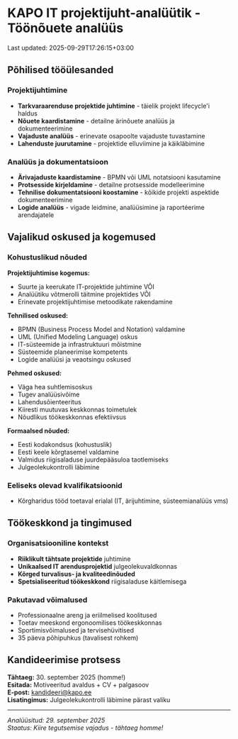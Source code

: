 # KAPO IT projektijuht-analüütik - Töönõuete analüüs

Last updated: 2025-09-29T17:26:15+03:00

## Põhilised tööülesanded

### Projektijuhtimine

- **Tarkvaraarenduse projektide juhtimine** - täielik projekt lifecycle'i haldus
- **Nõuete kaardistamine** - detailne ärinõuete analüüs ja dokumenteerimine
- **Vajaduste analüüs** - erinevate osapoolte vajaduste tuvastamine
- **Lahenduste juurutamine** - projektide elluviimine ja käikläbimine

### Analüüs ja dokumentatsioon

- **Ärivajaduste kaardistamine** - BPMN või UML notatsiooni kasutamine
- **Protsesside kirjeldamine** - detailne protsesside modelleerimine
- **Tehnilise dokumentatsiooni koostamine** - kõikide projekti aspektide dokumenteerimine
- **Logide analüüs** - vigade leidmine, analüüsimine ja raportéerime arendajatele

## Vajalikud oskused ja kogemused

### Kohustuslikud nõuded

**Projektijuhtimise kogemus:**

- Suurte ja keerukate IT-projektide juhtimine VÕI
- Analüütiku võtmerolli täitmine projektides VÕI
- Erinevate projektijuhtimise metoodikate rakendamine

**Tehnilised oskused:**

- BPMN (Business Process Model and Notation) valdamine
- UML (Unified Modeling Language) oskus
- IT-süsteemide ja infrastruktuuri mõistmine
- Süsteemide planeerimise kompetents
- Logide analüüsi ja veaotsingu oskused

**Pehmed oskused:**

- Väga hea suhtlemisoskus
- Tugev analüüsivõime
- Lahendusõienteeritus
- Kiiresti muutuvas keskkonnas toimetulek
- Nõudlikus töökeskkonnas efektiivsus

**Formaalsed nõuded:**

- Eesti kodakondsus (kohustuslik)
- Eesti keele kõrgtasemel valdamine
- Valmidus riigisaladuse juurdepääsuloa taotlemiseks
- Julgeolekukontrolli läbimine

### Eeliseks olevad kvalifikatsioonid

- Kõrgharidus tööd toetaval erialal (IT, ärijuhtimine, süsteemianalüüs vms)

## Töökeskkond ja tingimused

### Organisatsiooniline kontekst

- **Riiklikult tähtsate projektide** juhtimine
- **Unikaalsed IT arendusprojektid** julgeolekuvaldkonnas
- **Kõrged turvalisus- ja kvaliteedinõuded**
- **Spetsialiseeritud töökeskkond** riigisaladuse käitlemisega

### Pakutavad võimalused

- Professionaalne areng ja eriilmelised koolitused
- Toetav meeskond ergonoomilises töökeskkonnas
- Sportimisvõimalused ja tervisehüvitised
- 35 päeva põhipuhkus (tavalisest rohkem)

## Kandideerimise protsess

**Tähtaeg:** 30. september 2025 (homme!)  
**Esitada:** Motiveeritud avaldus + CV + palgasoov  
**E-post:** <kandideeri@kapo.ee>  
**Lisatingimus:** Julgeolekukontrolli läbimine pärast valiku

---

_Analüüsitud: 29. september 2025_  
_Staatus: Kiire tegutsemise vajadus - tähtaeg homme!_
